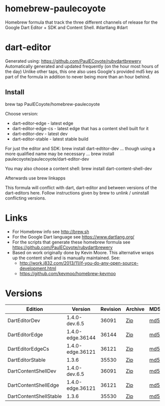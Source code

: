 homebrew-paulecoyote
====================

Homebrew formula that track the three different channels of release for the Google Dart Editor + SDK and Content Shell.  #dartlang #dart

dart-editor
===========

Generated using: https://github.com/PaulECoyote/rubydartbrewery
Automatically generated and updated frequently (on the hour most hours of the day)
Unlike other taps, this one also uses Google's provided md5 key as part of the formula in addition to never being more than an hour behind.

Install
-------
brew tap PaulECoyote/homebrew-paulecoyote

Choose version:
* dart-editor-edge - latest edge
* dart-editor-edge-cs - latest edge that has a content shell built for it
* dart-editor-dev - latest dev
* dart-editor-stable - latest stable build

For just the editor and SDK:
brew install dart-edtitor-dev
... though using a more qualified name may be necessary ...
brew install paulecoyote/paulecoyote/dart-editor-dev

You may also choose a content shell:
brew install dart-content-shell-dev

Afterwards use 
brew linkapps

This formula will conflict with dart, dart-editor and between versions of the dart-editors here.  Follow instructions given by brew to unlink / uninstall conflicting versions.

Links
=====
* For Homebrew info see http://brew.sh
* For the Google Dart language see https://www.dartlang.org/
* For the scripts that generate these homebrew formula see https://github.com/PaulECoyote/rubydartbrewery
* Based on work originally done by Kevin Moore. This alternative wraps up the content shell and is manually maintained.  See: 
    * http://work.j832.com/2013/11/if-you-do-any-open-source-development.html
    * https://github.com/kevmoo/homebrew-kevmoo

Versions
========
| Edition | Version | Revision | Archive | MD5 | Notes |
| ------- | ------- | -------- | ------- | --- | ----- |
| DartEditorDev | 1.4.0-dev.6.5 | 36091 | [Zip](http://storage.googleapis.com/dart-archive/channels/dev/release/36091/editor/darteditor-macos-x64.zip) | [md5](http://storage.googleapis.com/dart-archive/channels/dev/release/36091/editor/darteditor-macos-x64.zip.md5sum) | [Changes](http://storage.googleapis.com/dart-archive/channels/dev/release/latest/changelog.html) |
| DartEditorEdge | 1.4.0-edge.36144 | 36144 | [Zip](http://storage.googleapis.com/dart-archive/channels/be/raw/36144/editor/darteditor-macos-x64.zip) | [md5](http://storage.googleapis.com/dart-archive/channels/be/raw/36144/editor/darteditor-macos-x64.zip.md5sum) | - |
| DartEditorEdgeCs | 1.4.0-edge.36121 | 36121 | [Zip](http://storage.googleapis.com/dart-archive/channels/be/raw/36121/editor/darteditor-macos-x64.zip) | [md5](http://storage.googleapis.com/dart-archive/channels/be/raw/36121/editor/darteditor-macos-x64.zip.md5sum) | - |
| DartEditorStable | 1.3.6 | 35530 | [Zip](http://storage.googleapis.com/dart-archive/channels/stable/release/35530/editor/darteditor-macos-x64.zip) | [md5](http://storage.googleapis.com/dart-archive/channels/stable/release/35530/editor/darteditor-macos-x64.zip.md5sum) | [Changes](http://storage.googleapis.com/dart-archive/channels/stable/release/latest/changelog.html) |
| DartContentShellDev | 1.4.0-dev.6.5 | 36091 | [Zip](http://storage.googleapis.com/dart-archive/channels/dev/release/36091/dartium/content_shell-macos-ia32-release.zip) | [md5](http://storage.googleapis.com/dart-archive/channels/dev/release/36091/dartium/content_shell-macos-ia32-release.zip.md5sum) | - |
| DartContentShellEdge | 1.4.0-edge.36121 | 36121 | [Zip](http://storage.googleapis.com/dart-archive/channels/be/raw/36121/dartium/content_shell-macos-ia32-release.zip) | [md5](http://storage.googleapis.com/dart-archive/channels/be/raw/36121/dartium/content_shell-macos-ia32-release.zip.md5sum) | - |
| DartContentShellStable | 1.3.6 | 35530 | [Zip](http://storage.googleapis.com/dart-archive/channels/stable/release/35530/dartium/content_shell-macos-ia32-release.zip) | [md5](http://storage.googleapis.com/dart-archive/channels/stable/release/35530/dartium/content_shell-macos-ia32-release.zip.md5sum) | - |
